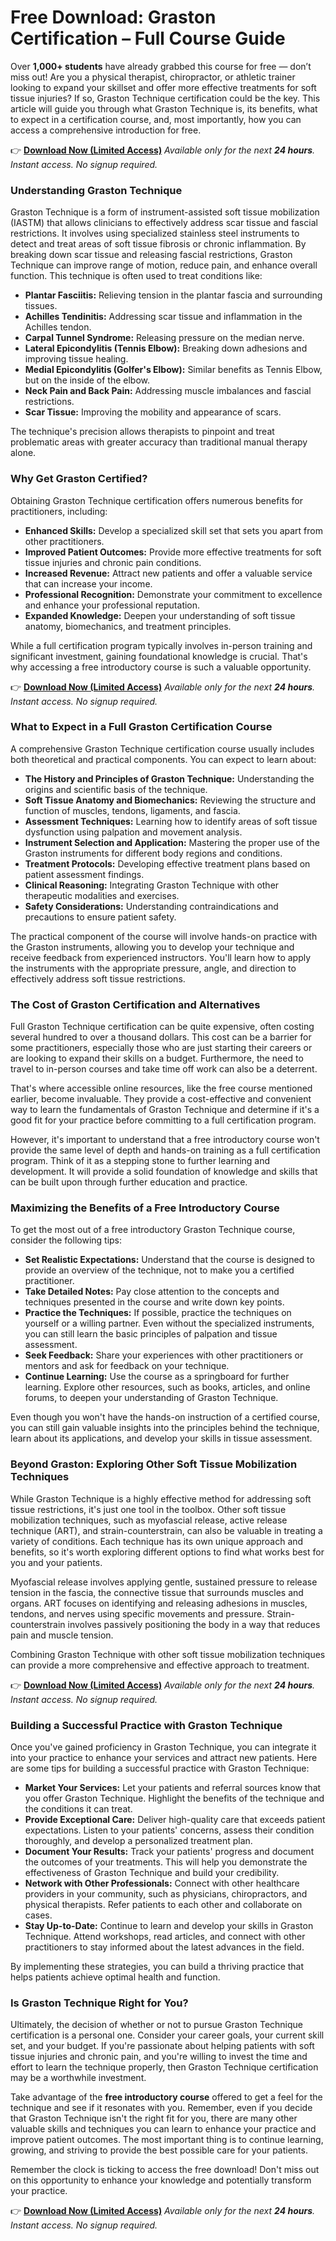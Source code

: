 # Free Download: Graston Certification – Full Course Guide

Over **1,000+ students** have already grabbed this course for free — don’t miss out!
Are you a physical therapist, chiropractor, or athletic trainer looking to expand your skillset and offer more effective treatments for soft tissue injuries? If so, Graston Technique certification could be the key. This article will guide you through what Graston Technique is, its benefits, what to expect in a certification course, and, most importantly, how you can access a comprehensive introduction for free.

👉 [**Download Now (Limited Access)**](https://udemywork.com/graston-certification)
_Available only for the next **24 hours**. Instant access. No signup required._

### Understanding Graston Technique

Graston Technique is a form of instrument-assisted soft tissue mobilization (IASTM) that allows clinicians to effectively address scar tissue and fascial restrictions. It involves using specialized stainless steel instruments to detect and treat areas of soft tissue fibrosis or chronic inflammation. By breaking down scar tissue and releasing fascial restrictions, Graston Technique can improve range of motion, reduce pain, and enhance overall function. This technique is often used to treat conditions like:

*   **Plantar Fasciitis:** Relieving tension in the plantar fascia and surrounding tissues.
*   **Achilles Tendinitis:** Addressing scar tissue and inflammation in the Achilles tendon.
*   **Carpal Tunnel Syndrome:** Releasing pressure on the median nerve.
*   **Lateral Epicondylitis (Tennis Elbow):** Breaking down adhesions and improving tissue healing.
*   **Medial Epicondylitis (Golfer's Elbow):** Similar benefits as Tennis Elbow, but on the inside of the elbow.
*   **Neck Pain and Back Pain:** Addressing muscle imbalances and fascial restrictions.
*   **Scar Tissue:** Improving the mobility and appearance of scars.

The technique's precision allows therapists to pinpoint and treat problematic areas with greater accuracy than traditional manual therapy alone.

### Why Get Graston Certified?

Obtaining Graston Technique certification offers numerous benefits for practitioners, including:

*   **Enhanced Skills:** Develop a specialized skill set that sets you apart from other practitioners.
*   **Improved Patient Outcomes:** Provide more effective treatments for soft tissue injuries and chronic pain conditions.
*   **Increased Revenue:** Attract new patients and offer a valuable service that can increase your income.
*   **Professional Recognition:** Demonstrate your commitment to excellence and enhance your professional reputation.
*   **Expanded Knowledge:** Deepen your understanding of soft tissue anatomy, biomechanics, and treatment principles.

While a full certification program typically involves in-person training and significant investment, gaining foundational knowledge is crucial. That's why accessing a free introductory course is such a valuable opportunity.

👉 [**Download Now (Limited Access)**](https://udemywork.com/graston-certification)
_Available only for the next **24 hours**. Instant access. No signup required._

### What to Expect in a Full Graston Certification Course

A comprehensive Graston Technique certification course usually includes both theoretical and practical components. You can expect to learn about:

*   **The History and Principles of Graston Technique:** Understanding the origins and scientific basis of the technique.
*   **Soft Tissue Anatomy and Biomechanics:** Reviewing the structure and function of muscles, tendons, ligaments, and fascia.
*   **Assessment Techniques:** Learning how to identify areas of soft tissue dysfunction using palpation and movement analysis.
*   **Instrument Selection and Application:** Mastering the proper use of the Graston instruments for different body regions and conditions.
*   **Treatment Protocols:** Developing effective treatment plans based on patient assessment findings.
*   **Clinical Reasoning:** Integrating Graston Technique with other therapeutic modalities and exercises.
*   **Safety Considerations:** Understanding contraindications and precautions to ensure patient safety.

The practical component of the course will involve hands-on practice with the Graston instruments, allowing you to develop your technique and receive feedback from experienced instructors. You'll learn how to apply the instruments with the appropriate pressure, angle, and direction to effectively address soft tissue restrictions.

### The Cost of Graston Certification and Alternatives

Full Graston Technique certification can be quite expensive, often costing several hundred to over a thousand dollars. This cost can be a barrier for some practitioners, especially those who are just starting their careers or are looking to expand their skills on a budget. Furthermore, the need to travel to in-person courses and take time off work can also be a deterrent.

That's where accessible online resources, like the free course mentioned earlier, become invaluable. They provide a cost-effective and convenient way to learn the fundamentals of Graston Technique and determine if it's a good fit for your practice before committing to a full certification program.

However, it's important to understand that a free introductory course won't provide the same level of depth and hands-on training as a full certification program. Think of it as a stepping stone to further learning and development. It will provide a solid foundation of knowledge and skills that can be built upon through further education and practice.

### Maximizing the Benefits of a Free Introductory Course

To get the most out of a free introductory Graston Technique course, consider the following tips:

*   **Set Realistic Expectations:** Understand that the course is designed to provide an overview of the technique, not to make you a certified practitioner.
*   **Take Detailed Notes:** Pay close attention to the concepts and techniques presented in the course and write down key points.
*   **Practice the Techniques:** If possible, practice the techniques on yourself or a willing partner. Even without the specialized instruments, you can still learn the basic principles of palpation and tissue assessment.
*   **Seek Feedback:** Share your experiences with other practitioners or mentors and ask for feedback on your technique.
*   **Continue Learning:** Use the course as a springboard for further learning. Explore other resources, such as books, articles, and online forums, to deepen your understanding of Graston Technique.

Even though you won't have the hands-on instruction of a certified course, you can still gain valuable insights into the principles behind the technique, learn about its applications, and develop your skills in tissue assessment.

### Beyond Graston: Exploring Other Soft Tissue Mobilization Techniques

While Graston Technique is a highly effective method for addressing soft tissue restrictions, it's just one tool in the toolbox. Other soft tissue mobilization techniques, such as myofascial release, active release technique (ART), and strain-counterstrain, can also be valuable in treating a variety of conditions. Each technique has its own unique approach and benefits, so it's worth exploring different options to find what works best for you and your patients.

Myofascial release involves applying gentle, sustained pressure to release tension in the fascia, the connective tissue that surrounds muscles and organs. ART focuses on identifying and releasing adhesions in muscles, tendons, and nerves using specific movements and pressure. Strain-counterstrain involves passively positioning the body in a way that reduces pain and muscle tension.

Combining Graston Technique with other soft tissue mobilization techniques can provide a more comprehensive and effective approach to treatment.

👉 [**Download Now (Limited Access)**](https://udemywork.com/graston-certification)
_Available only for the next **24 hours**. Instant access. No signup required._

### Building a Successful Practice with Graston Technique

Once you've gained proficiency in Graston Technique, you can integrate it into your practice to enhance your services and attract new patients. Here are some tips for building a successful practice with Graston Technique:

*   **Market Your Services:** Let your patients and referral sources know that you offer Graston Technique. Highlight the benefits of the technique and the conditions it can treat.
*   **Provide Exceptional Care:** Deliver high-quality care that exceeds patient expectations. Listen to your patients' concerns, assess their condition thoroughly, and develop a personalized treatment plan.
*   **Document Your Results:** Track your patients' progress and document the outcomes of your treatments. This will help you demonstrate the effectiveness of Graston Technique and build your credibility.
*   **Network with Other Professionals:** Connect with other healthcare providers in your community, such as physicians, chiropractors, and physical therapists. Refer patients to each other and collaborate on cases.
*   **Stay Up-to-Date:** Continue to learn and develop your skills in Graston Technique. Attend workshops, read articles, and connect with other practitioners to stay informed about the latest advances in the field.

By implementing these strategies, you can build a thriving practice that helps patients achieve optimal health and function.

### Is Graston Technique Right for You?

Ultimately, the decision of whether or not to pursue Graston Technique certification is a personal one. Consider your career goals, your current skill set, and your budget. If you're passionate about helping patients with soft tissue injuries and chronic pain, and you're willing to invest the time and effort to learn the technique properly, then Graston Technique certification may be a worthwhile investment.

Take advantage of the **free introductory course** offered to get a feel for the technique and see if it resonates with you. Remember, even if you decide that Graston Technique isn't the right fit for you, there are many other valuable skills and techniques you can learn to enhance your practice and improve patient outcomes. The most important thing is to continue learning, growing, and striving to provide the best possible care for your patients.

Remember the clock is ticking to access the free download! Don't miss out on this opportunity to enhance your knowledge and potentially transform your practice.

👉 [**Download Now (Limited Access)**](https://udemywork.com/graston-certification)
_Available only for the next **24 hours**. Instant access. No signup required._

